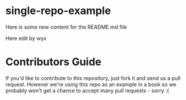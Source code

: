single-repo-example
===================

Here is some new content for the README.md file

Here edit by wyx

Contributors Guide
==================
If you'd like to contribute to this repository, just fork it and send us a pull request. However we're using this repo as an example in a book so we probably won't get a chance to accept many pull requests - sorry :(
